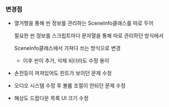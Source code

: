 ### 변경점

* 열거형을 통해 씬 정보를 관리하는 SceneInfo클래스를 따로 두어 

  필요한 씬 정보를 스크립트마다 문자열을 통해 따로 관리하던 방식에서

  SceneInfo클래스에서 가져다 쓰는 방식으로 변경

  * 이후 씬이 추가, 삭제 되더라도 수정 용이

* 손전등이 꺼져있어도 힌트가 보이던 문제 수정
* 오디오 시스템 수정 후 볼륨 조절이 안되던 문제 수정
* 해상도 드랍다운 목록 UI 크기 수정